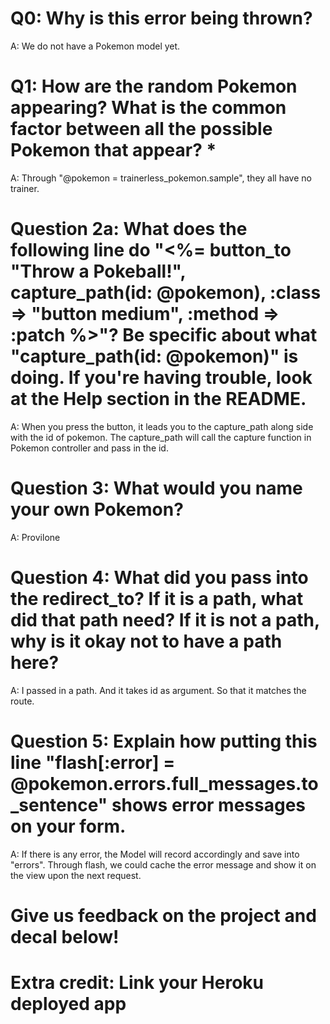 # Q0: Why is this error being thrown?

  A: We do not have a Pokemon model yet.

# Q1: How are the random Pokemon appearing? What is the common factor between all the possible Pokemon that appear? *

  A: Through "@pokemon = trainerless_pokemon.sample", they all have no trainer.

# Question 2a: What does the following line do "<%= button_to "Throw a Pokeball!", capture_path(id: @pokemon), :class => "button medium", :method => :patch %>"? Be specific about what "capture_path(id: @pokemon)" is doing. If you're having trouble, look at the Help section in the README.

  A: When you press the button, it leads you to the capture_path along side with the id of pokemon. The capture_path will call the capture function in Pokemon controller and pass in the id.

# Question 3: What would you name your own Pokemon?

  A: Provilone

# Question 4: What did you pass into the redirect_to? If it is a path, what did that path need? If it is not a path, why is it okay not to have a path here?

  A: I passed in a path. And it takes id as argument. So that it matches the route.

# Question 5: Explain how putting this line "flash[:error] = @pokemon.errors.full_messages.to_sentence" shows error messages on your form.

  A: If there is any error, the Model will record accordingly and save into "errors".
     Through flash, we could cache the error message and show it on the view upon the next request.

# Give us feedback on the project and decal below!

# Extra credit: Link your Heroku deployed app
